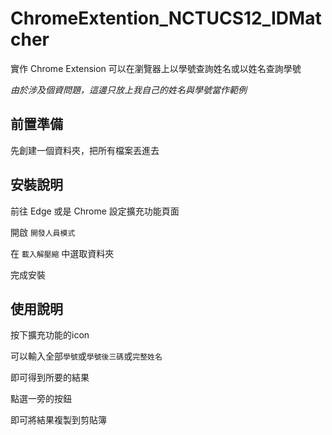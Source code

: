 # ChromeExtention_NCTUCS12_IDMatcher
實作 Chrome Extension 可以在瀏覽器上以學號查詢姓名或以姓名查詢學號 

*由於涉及個資問題，這邊只放上我自己的姓名與學號當作範例*

## 前置準備
先創建一個資料夾，把所有檔案丟進去

## 安裝說明
前往 Edge 或是 Chrome 設定擴充功能頁面

開啟 `開發人員模式`

在 `載入解壓縮` 中選取資料夾

完成安裝

## 使用說明
按下擴充功能的icon

可以輸入全部`學號`或`學號後三碼`或`完整姓名`

即可得到所要的結果

點選一旁的按鈕

即可將結果複製到剪貼簿
